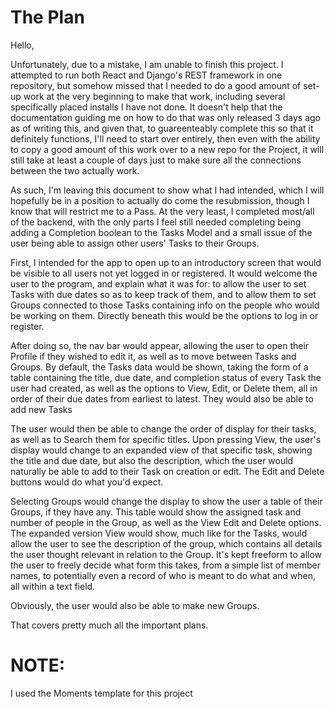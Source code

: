 # The Plan

Hello,

Unfortunately, due to a mistake, I am unable to finish this project. I attempted to run both React and Django's REST framework in one repository, but somehow missed that I needed to do a good amount of set-up work at the very beginning to make that work, including several specifically placed installs I have not done. It doesn't help that the documentation guiding me on how to do that was only released 3 days ago as of writing this, and given that, to guareenteably complete this so that it definitely functions, I'll need to start over entirely, then even with the ability to copy a good amount of this work over to a new repo for the Project, it will still take at least a couple of days just to make sure all the connections between the two actually work.

As such, I'm leaving this document to show what I had intended, which I will hopefully be in a position to actually do come the resubmission, though I know that will restrict me to a Pass. At the very least, I completed most/all of the backend, with the only parts I feel still needed completing being adding a Completion boolean to the Tasks Model and a small issue of the user being able to assign other users' Tasks to their Groups.

First, I intended for the app to open up to an introductory screen that would be visible to all users not yet logged in or registered. It would welcome the user to the program, and explain what it was for: to allow the user to set Tasks with due dates so as to keep track of them, and to allow them to set Groups connected to those Tasks containing info on the people who would be working on them. Directly beneath this would be the options to log in or register.

After doing so, the nav bar would appear, allowing the user to open their Profile if they wished to edit it, as well as to move between Tasks and Groups. By default, the Tasks data would be shown, taking the form of a table containing the title, due date, and completion status of every Task the user had created, as well as the options to View, Edit, or Delete them, all in order of their due dates from earliest to latest. They would also be able to add new Tasks

The user would then be able to change the order of display for their tasks, as well as to Search them for specific titles. Upon pressing View, the user's display would change to an expanded view of that specific task, showing the title and due date, but also the description, which the user would naturally be able to add to their Task on creation or edit. The Edit and Delete buttons would do what you'd expect.

Selecting Groups would change the display to show the user a table of their Groups, if they have any. This table would show the assigned task and number of people in the Group, as well as the View Edit and Delete options. The expanded version View would show, much like for the Tasks, would allow the user to see the description of the group, which contains all details the user thought relevant in relation to the Group. It's kept freeform to allow the user to freely decide what form this takes, from a simple list of member names, to potentially even a record of who is meant to do what and when, all within a text field.

Obviously, the user would also be able to make new Groups.

That covers pretty much all the important plans.

# NOTE:

I used the Moments template for this project